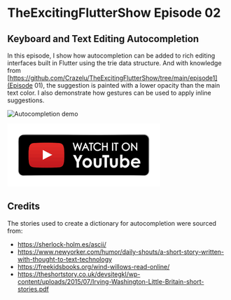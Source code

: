 # TheExcitingFlutterShow Episode 02

## Keyboard and Text Editing Autocompletion

In this episode, I show how autocompletion can be added to rich editing interfaces built in Flutter using the trie data structure. And with knowledge from [https://github.com/Crazelu/TheExcitingFlutterShow/tree/main/episode1](Episode 01), the suggestion is painted with a lower opacity than the main text color.
I also demonstrate how gestures can be used to apply inline suggestions.

<img src="https://raw.githubusercontent.com/Crazelu/TheExcitingFlutterShow/tree/main/episode2/assets/demo.gif" width="280" alt="Autocompletion demo"> 

[![alt text][1.1]][1]

[1.1]: https://raw.githubusercontent.com/Crazelu/TheExcitingFlutterShow/main/assets/youtube.png (Watch on YouTube)

[1]: InsertYouTubeLinkHere

## Credits
The stories used to create a dictionary for autocompletion were sourced from:

- https://sherlock-holm.es/ascii/
- https://www.newyorker.com/humor/daily-shouts/a-short-story-written-with-thought-to-text-technology
- https://freekidsbooks.org/wind-willows-read-online/
- https://theshortstory.co.uk/devsitegkl/wp-content/uploads/2015/07/Irving-Washington-Little-Britain-short-stories.pdf

